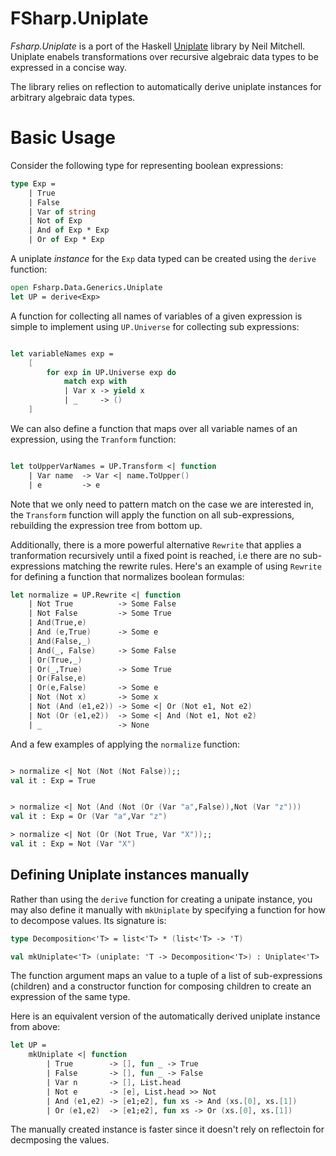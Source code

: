 FSharp.Uniplate
===============

*Fsharp.Uniplate* is a port of the Haskell [Uniplate] library by Neil Mitchell. Uniplate enabels transformations over recursive algebraic data types to be expressed in a concise way.

The library relies on reflection to automatically derive uniplate instances for arbitrary algebraic data types.

Basic Usage
=================
Consider the following type for representing boolean expressions:

```fsharp
type Exp =
    | True
    | False
    | Var of string
    | Not of Exp
    | And of Exp * Exp
    | Or of Exp * Exp
```

A uniplate *instance* for the `Exp` data typed can be created using the `derive` function:

```fsharp
open Fsharp.Data.Generics.Uniplate
let UP = derive<Exp>
```
A function for collecting all names of variables of a given expression is simple to implement using `UP.Universe` for collecting sub expressions:

```fsharp

let variableNames exp =
    [ 
        for exp in UP.Universe exp do
            match exp with
            | Var x -> yield x
            | _     -> ()
    ]
```

We can also define a function that maps over all variable names of an expression, using the `Tranform` function:

```fsharp

let toUpperVarNames = UP.Transform <| function
    | Var name  -> Var <| name.ToUpper()
    | e         -> e

```
Note that we only need to pattern match on the case we are interested in, the `Transform` function will apply the function on all sub-expressions, rebuilding the expression tree from bottom up.

Additionally, there is a more powerful alternative `Rewrite`  that applies a tranformation recursively until a fixed point is reached, i.e there are no sub-expressions matching the rewrite rules. Here's an example of using `Rewrite` for defining a function that normalizes boolean formulas:

```fsharp
let normalize = UP.Rewrite <| function
    | Not True          -> Some False
    | Not False         -> Some True
    | And(True,e)
    | And (e,True)      -> Some e
    | And(False,_)
    | And(_, False)     -> Some False
    | Or(True,_)
    | Or(_,True)        -> Some True
    | Or(False,e)
    | Or(e,False)       -> Some e
    | Not (Not x)       -> Some x
    | Not (And (e1,e2)) -> Some <| Or (Not e1, Not e2)
    | Not (Or (e1,e2))  -> Some <| And (Not e1, Not e2)
    | _                 -> None 

```

And a few examples of applying the `normalize` function:

```fsharp

> normalize <| Not (Not (Not False));;
val it : Exp = True


> normalize <| Not (And (Not (Or (Var "a",False)),Not (Var "z")))
val it : Exp = Or (Var "a",Var "z")

> normalize <| Not (Or (Not True, Var "X"));;
val it : Exp = Not (Var "X")

```

Defining Uniplate instances manually
---------------------------------------
Rather than using the `derive` function for creating a unipate instance, you may also define it manually with `mkUniplate` by specifying a function for how to decompose values. Its signature is:

```fsharp
type Decomposition<'T> = list<'T> * (list<'T> -> 'T)

val mkUniplate<'T> (uniplate: 'T -> Decomposition<'T>) : Uniplate<'T>
```

The function argument maps an value to a tuple of a list of sub-expressions (children) and a constructor function
for composing children to create an expression of the same type.

Here is an equivalent version of the automatically derived uniplate instance from above:

```fsharp
let UP =
    mkUniplate <| function
        | True        -> [], fun _ -> True
        | False       -> [], fun _ -> False
        | Var n       -> [], List.head
        | Not e       -> [e], List.head >> Not
        | And (e1,e2) -> [e1;e2], fun xs -> And (xs.[0], xs.[1])
        | Or (e1,e2)  -> [e1;e2], fun xs -> Or (xs.[0], xs.[1])

```

The manually created instance is faster since it doesn't rely on reflectoin for decmposing the values.



[Uniplate]:https://hackage.haskell.org/package/uniplate
